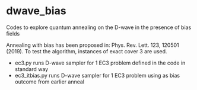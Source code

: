 # dwave_bias
Codes to explore quantum annealing on the D-wave in the presence of bias fields

Annealing with bias has been proposed in: Phys. Rev. Lett. 123, 120501 (2019).
To test the algorithm, instances of exact cover 3 are used.

- ec3.py runs D-wave sampler for 1 EC3 problem defined in the code in standard way
- ec3_itbias.py runs D-wave sampler for 1 EC3 problem using as bias outcome from earlier anneal 

